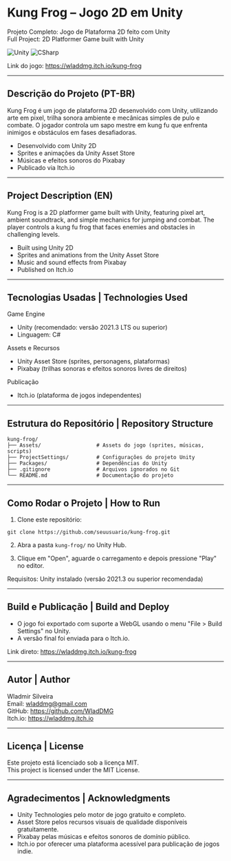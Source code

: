 # Kung Frog – Jogo 2D em Unity

Projeto Completo: Jogo de Plataforma 2D feito com Unity  
Full Project: 2D Platformer Game built with Unity

![Unity](https://img.shields.io/badge/engine-Unity-000000?logo=unity&logoColor=white)
![CSharp](https://img.shields.io/badge/language-C%23-239120?logo=c-sharp&logoColor=white)

Link do jogo: https://wladdmg.itch.io/kung-frog

---

## Descrição do Projeto (PT-BR)

Kung Frog é um jogo de plataforma 2D desenvolvido com Unity, utilizando arte em pixel, trilha sonora ambiente e mecânicas simples de pulo e combate. O jogador controla um sapo mestre em kung fu que enfrenta inimigos e obstáculos em fases desafiadoras.

- Desenvolvido com Unity 2D
- Sprites e animações da Unity Asset Store
- Músicas e efeitos sonoros do Pixabay
- Publicado via Itch.io

---

## Project Description (EN)

Kung Frog is a 2D platformer game built with Unity, featuring pixel art, ambient soundtrack, and simple mechanics for jumping and combat. The player controls a kung fu frog that faces enemies and obstacles in challenging levels.

- Built using Unity 2D
- Sprites and animations from the Unity Asset Store
- Music and sound effects from Pixabay
- Published on Itch.io

---

## Tecnologias Usadas | Technologies Used

Game Engine  
- Unity (recomendado: versão 2021.3 LTS ou superior)  
- Linguagem: C#

Assets e Recursos  
- Unity Asset Store (sprites, personagens, plataformas)  
- Pixabay (trilhas sonoras e efeitos sonoros livres de direitos)

Publicação  
- Itch.io (plataforma de jogos independentes)

---

## Estrutura do Repositório | Repository Structure

```
kung-frog/
├── Assets/                  # Assets do jogo (sprites, músicas, scripts)
├── ProjectSettings/         # Configurações do projeto Unity
├── Packages/                # Dependências do Unity
├── .gitignore               # Arquivos ignorados no Git
└── README.md                # Documentação do projeto
```

---

## Como Rodar o Projeto | How to Run

1. Clone este repositório:

```
git clone https://github.com/seuusuario/kung-frog.git
```

2. Abra a pasta `kung-frog/` no Unity Hub.

3. Clique em "Open", aguarde o carregamento e depois pressione "Play" no editor.

Requisitos: Unity instalado (versão 2021.3 ou superior recomendada)

---

## Build e Publicação | Build and Deploy

- O jogo foi exportado com suporte a WebGL usando o menu "File > Build Settings" no Unity.
- A versão final foi enviada para o Itch.io.

Link direto: https://wladdmg.itch.io/kung-frog

---

## Autor | Author

Wladmir Silveira  
Email: wladdmg@gmail.com  
GitHub: https://github.com/WladDMG  
Itch.io: https://wladdmg.itch.io

---

## Licença | License

Este projeto está licenciado sob a licença MIT.  
This project is licensed under the MIT License.

---

## Agradecimentos | Acknowledgments

- Unity Technologies pelo motor de jogo gratuito e completo.  
- Asset Store pelos recursos visuais de qualidade disponíveis gratuitamente.  
- Pixabay pelas músicas e efeitos sonoros de domínio público.  
- Itch.io por oferecer uma plataforma acessível para publicação de jogos indie.
